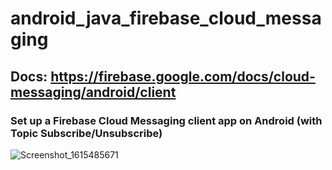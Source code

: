 # android_java_firebase_cloud_messaging
## Docs: https://firebase.google.com/docs/cloud-messaging/android/client

### Set up a Firebase Cloud Messaging client app on Android (with Topic Subscribe/Unsubscribe)

![Screenshot_1615485671](https://user-images.githubusercontent.com/18072164/110832985-1d33c680-82c6-11eb-9ce3-dd334b27491f.png)

